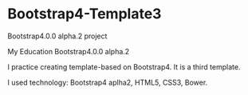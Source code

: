 # Bootstrap4-Template3
Bootstrap4.0.0 alpha.2 project

My Education Bootstrap4.0.0 alpha.2

I practice creating template-based on Bootstrap4. It is a third template.

I used technology: Bootstrap4 aplha2, HTML5, CSS3, Bower.
